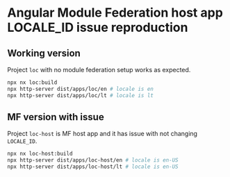 # Angular Module Federation host app LOCALE_ID issue reproduction

## Working version
Project `loc` with no module federation setup works as expected.

```bash
npx nx loc:build
npx http-server dist/apps/loc/en # locale is en
npx http-server dist/apps/loc/lt # locale is lt
```

## MF version with issue
Project `loc-host` is MF host app and it has issue with not changing `LOCALE_ID`.

```bash
npx nx loc-host:build
npx http-server dist/apps/loc-host/en # locale is en-US
npx http-server dist/apps/loc-host/lt # locale is en-US
```
